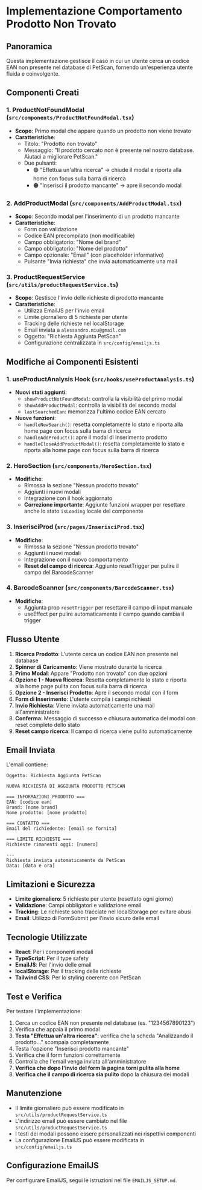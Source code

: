 # Implementazione Comportamento Prodotto Non Trovato

## Panoramica

Questa implementazione gestisce il caso in cui un utente cerca un codice EAN non presente nel database di PetScan, fornendo un'esperienza utente fluida e coinvolgente.

## Componenti Creati

### 1. ProductNotFoundModal (`src/components/ProductNotFoundModal.tsx`)
- **Scopo**: Primo modal che appare quando un prodotto non viene trovato
- **Caratteristiche**:
  - Titolo: "Prodotto non trovato"
  - Messaggio: "Il prodotto cercato non è presente nel nostro database. Aiutaci a migliorare PetScan."
  - Due pulsanti:
    - 🟢 "Effettua un'altra ricerca" → chiude il modal e riporta alla home con focus sulla barra di ricerca
    - 🟠 "Inserisci il prodotto mancante" → apre il secondo modal

### 2. AddProductModal (`src/components/AddProductModal.tsx`)
- **Scopo**: Secondo modal per l'inserimento di un prodotto mancante
- **Caratteristiche**:
  - Form con validazione
  - Codice EAN precompilato (non modificabile)
  - Campo obbligatorio: "Nome del brand"
  - Campo obbligatorio: "Nome del prodotto"
  - Campo opzionale: "Email" (con placeholder informativo)
  - Pulsante "Invia richiesta" che invia automaticamente una mail

### 3. ProductRequestService (`src/utils/productRequestService.ts`)
- **Scopo**: Gestisce l'invio delle richieste di prodotto mancante
- **Caratteristiche**:
  - Utilizza EmailJS per l'invio email
  - Limite giornaliero di 5 richieste per utente
  - Tracking delle richieste nel localStorage
  - Email inviata a `alessandro.miu@gmail.com`
  - Oggetto: "Richiesta Aggiunta PetScan"
  - Configurazione centralizzata in `src/config/emailjs.ts`

## Modifiche ai Componenti Esistenti

### 1. useProductAnalysis Hook (`src/hooks/useProductAnalysis.ts`)
- **Nuovi stati aggiunti**:
  - `showProductNotFoundModal`: controlla la visibilità del primo modal
  - `showAddProductModal`: controlla la visibilità del secondo modal
  - `lastSearchedEan`: memorizza l'ultimo codice EAN cercato
- **Nuove funzioni**:
  - `handleNewSearch()`: resetta completamente lo stato e riporta alla home page con focus sulla barra di ricerca
  - `handleAddProduct()`: apre il modal di inserimento prodotto
  - `handleCloseAddProductModal()`: resetta completamente lo stato e riporta alla home page con focus sulla barra di ricerca

### 2. HeroSection (`src/components/HeroSection.tsx`)
- **Modifiche**:
  - Rimossa la sezione "Nessun prodotto trovato"
  - Aggiunti i nuovi modali
  - Integrazione con il hook aggiornato
  - **Correzione importante**: Aggiunte funzioni wrapper per resettare anche lo stato `isLoading` locale del componente

### 3. InserisciProd (`src/pages/InserisciProd.tsx`)
- **Modifiche**:
  - Rimossa la sezione "Nessun prodotto trovato"
  - Aggiunti i nuovi modali
  - Integrazione con il nuovo comportamento
  - **Reset del campo di ricerca**: Aggiunto resetTrigger per pulire il campo del BarcodeScanner

### 4. BarcodeScanner (`src/components/BarcodeScanner.tsx`)
- **Modifiche**:
  - Aggiunta prop `resetTrigger` per resettare il campo di input manuale
  - useEffect per pulire automaticamente il campo quando cambia il trigger

## Flusso Utente

1. **Ricerca Prodotto**: L'utente cerca un codice EAN non presente nel database
2. **Spinner di Caricamento**: Viene mostrato durante la ricerca
3. **Primo Modal**: Appare "Prodotto non trovato" con due opzioni
4. **Opzione 1 - Nuova Ricerca**: Resetta completamente lo stato e riporta alla home page pulita con focus sulla barra di ricerca
5. **Opzione 2 - Inserisci Prodotto**: Apre il secondo modal con il form
6. **Form di Inserimento**: L'utente compila i campi richiesti
7. **Invio Richiesta**: Viene inviata automaticamente una mail all'amministratore
8. **Conferma**: Messaggio di successo e chiusura automatica del modal con reset completo dello stato
9. **Reset campo ricerca**: Il campo di ricerca viene pulito automaticamente

## Email Inviata

L'email contiene:
```
Oggetto: Richiesta Aggiunta PetScan

NUOVA RICHIESTA DI AGGIUNTA PRODOTTO PETSCAN

=== INFORMAZIONI PRODOTTO ===
EAN: [codice ean]
Brand: [nome brand]
Nome prodotto: [nome prodotto]

=== CONTATTO ===
Email del richiedente: [email se fornita]

=== LIMITE RICHIESTE ===
Richieste rimanenti oggi: [numero]

---
Richiesta inviata automaticamente da PetScan
Data: [data e ora]
```

## Limitazioni e Sicurezza

- **Limite giornaliero**: 5 richieste per utente (resettato ogni giorno)
- **Validazione**: Campi obbligatori e validazione email
- **Tracking**: Le richieste sono tracciate nel localStorage per evitare abusi
- **Email**: Utilizzo di FormSubmit per l'invio sicuro delle email

## Tecnologie Utilizzate

- **React**: Per i componenti modali
- **TypeScript**: Per il type safety
- **EmailJS**: Per l'invio delle email
- **localStorage**: Per il tracking delle richieste
- **Tailwind CSS**: Per lo styling coerente con PetScan

## Test e Verifica

Per testare l'implementazione:
1. Cerca un codice EAN non presente nel database (es. "1234567890123")
2. Verifica che appaia il primo modal
3. **Testa "Effettua un'altra ricerca"**: verifica che la scheda "Analizzando il prodotto..." scompaia completamente
4. Testa l'opzione "Inserisci prodotto mancante"
5. Verifica che il form funzioni correttamente
6. Controlla che l'email venga inviata all'amministratore
7. **Verifica che dopo l'invio del form la pagina torni pulita alla home**
8. **Verifica che il campo di ricerca sia pulito** dopo la chiusura dei modali

## Manutenzione

- Il limite giornaliero può essere modificato in `src/utils/productRequestService.ts`
- L'indirizzo email può essere cambiato nel file `src/utils/productRequestService.ts`
- I testi dei modali possono essere personalizzati nei rispettivi componenti
- La configurazione EmailJS può essere modificata in `src/config/emailjs.ts`

## Configurazione EmailJS

Per configurare EmailJS, segui le istruzioni nel file `EMAILJS_SETUP.md`. 